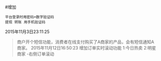 #增加
```
平台登录时用密码+数字验证码
提现 转账 用手机验证码
```
2015年11月3日23:11:25
>商户开个短信功能，消费者在线支付购买了A商家的产品，会有短信通知A商家。
 2015年11月12日16:50:23
 > 增加订单实时滚动功能
 >1:今日热卖
 >2:明星商家 -右侧订单滚动
